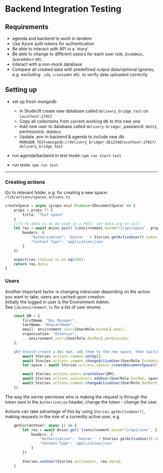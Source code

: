 # Backend Integration Testing

## Requirements

- agenda and backend to work in tandem
- Use Azure auth tokens for authentication
- Be able to interact with API in a 'story'
- Be able to change to different usesrs for each user role, `EnvAdmin`, `SpaceAdmin` etc.
- Interact with a non-mock database
- Compare all created data with predefined output data/optional ignores, e.g. excluding `_id`s, `createdAt` etc. to verify data uploaded correctly

## Setting up

* set up fresh mongodb
    - In Studio3t create new database called `delivery_bridge_test` on `localhost:27017`
    - Copy all collections from current working db to this new one
    - Add new user to database called `delivery-bridger`, password: `db123`, permissions: `dbAdmin`
    - Update .env in backend & agenda to include new db: `MONGODB_TEST=mongodb://delivery_bridger:db1234@localhost:27017/delivery_bridge_test`

* run agenda/backend in test mode: `npm run start-test`
* run tests: `npm run test`

---

### Creating actions

Go to relevant folder, e.g. for creating a new space: `/lib/actions/spaces.actions.ts`

```typescript
createSpace = async (props:any):Promise<IDocumentSpace> => {
    props = props ?? {
        title: "Test space"
    }
    //if no data is to be used in a POST, set data arg to null
    let res = await Axios.post(`${environment.baseUrl}/api/space`, props, {
        headers: {
            "Authorization": 'bearer ' + Stories.getActiveUser().token,
            "Content-Type": 'application/json'
        }
    })

    expect(res.status).to.be.eq(200);
    return res.data;
}
```

### Users

Another important factor is changing roles/user depending on the action you want to take, users are cached upon creation:  
Initially the logged in user is the Environment Admin.  
See `lib/environment.ts` for a list of user enums.

```typescript
    const DM = {
        firstName: "Doc Manager",
        lastName: "WowLastName",
        email: environment.users[UserRole.DocMan].email,
        organisation: "Athensys",
        ...environment.users[UserRole.DocMan].permissions
    };

    it('should create a doc man, add them to the new space, then switch to acting as them', async () => {
        await Stories.actions.common.setUp();
        await Stories.actions.common.changeActiveUser(UserRole.EnvAdmin);
        let space = await Stories.actions.spaces.createDocumentSpace();

        await Stories.actions.users.createUser(DM);
        await Stories.actions.spaceUsers.addUser(UserRole.DocMan, space);
        await Stories.actions.common.changeActiveUser(UserRole.DocMan);
    })
```

The way the server percieves who is making the request is through the token sent in the `Authorization` header, change the token - change the user.

Actions can take advantage of this by using `Stories.getActiveUser()`, making requests in the role of a currently active user, e.g.

```typescript
    getCurrentUser: async () => {
        let res = await Axios.get(`${environment.baseUrl}/api/user`, {
            headers: {
                "Authorization": 'bearer ' + Stories.getActiveUser().token,
                "Content-Type": 'application/json'
            }
        })
        
        Stories.setUser(Stories.activeUser, res.data);
    }
```
